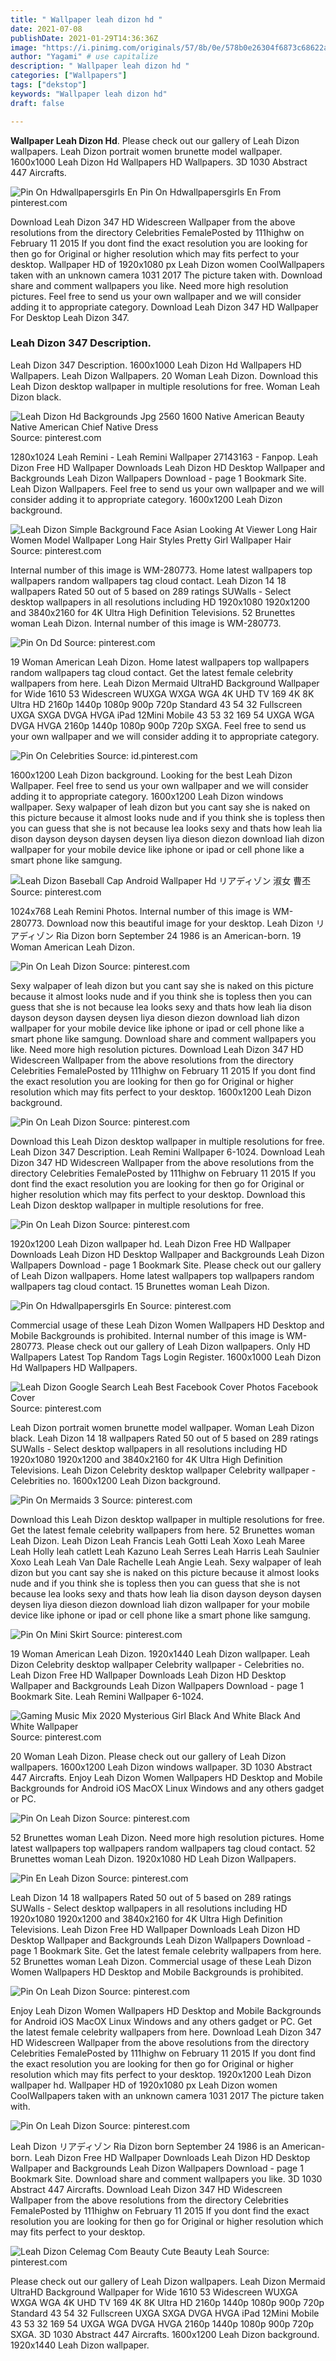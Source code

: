 ```yaml
---
title: " Wallpaper leah dizon hd "
date: 2021-07-08
publishDate: 2021-01-29T14:36:36Z
image: "https://i.pinimg.com/originals/57/8b/0e/578b0e26304f6873c68622ae96c23027.jpg"
author: "Yagami" # use capitalize
description: " Wallpaper leah dizon hd "
categories: ["Wallpapers"]
tags: ["dekstop"]
keywords: "Wallpaper leah dizon hd"
draft: false

---
```



**Wallpaper Leah Dizon Hd**. Please check out our gallery of Leah Dizon wallpapers. Leah Dizon portrait women brunette model wallpaper. 1600x1000 Leah Dizon Hd Wallpapers HD Wallpapers. 3D 1030 Abstract 447 Aircrafts.

![Pin On Hdwallpapersgirls En](https://i.pinimg.com/originals/86/20/02/862002072bbbd830162414c82b0a1092.jpg "Pin On Hdwallpapersgirls En")
Pin On Hdwallpapersgirls En From pinterest.com


Download Leah Dizon 347 HD Widescreen Wallpaper from the above resolutions from the directory Celebrities FemalePosted by 111highw on February 11 2015 If you dont find the exact resolution you are looking for then go for Original or higher resolution which may fits perfect to your desktop. Wallpaper HD of 1920x1080 px Leah Dizon women CoolWallpapers taken with an unknown camera 1031 2017 The picture taken with. Download share and comment wallpapers you like. Need more high resolution pictures. Feel free to send us your own wallpaper and we will consider adding it to appropriate category. Download Leah Dizon 347 HD Wallpaper For Desktop Leah Dizon 347.

### Leah Dizon 347 Description.

Leah Dizon 347 Description. 1600x1000 Leah Dizon Hd Wallpapers HD Wallpapers. Leah Dizon Wallpapers. 20 Woman Leah Dizon. Download this Leah Dizon desktop wallpaper in multiple resolutions for free. Woman Leah Dizon black.


![Leah Dizon Hd Backgrounds Jpg 2560 1600 Native American Beauty Native American Chief Native Dress](https://i.pinimg.com/originals/5a/14/dc/5a14dca62ea22c6828a8d0c6f3f81c42.jpg "Leah Dizon Hd Backgrounds Jpg 2560 1600 Native American Beauty Native American Chief Native Dress")
Source: pinterest.com

1280x1024 Leah Remini - Leah Remini Wallpaper 27143163 - Fanpop. Leah Dizon Free HD Wallpaper Downloads Leah Dizon HD Desktop Wallpaper and Backgrounds Leah Dizon Wallpapers Download - page 1 Bookmark Site. Leah Dizon Wallpapers. Feel free to send us your own wallpaper and we will consider adding it to appropriate category. 1600x1200 Leah Dizon background.

![Leah Dizon Simple Background Face Asian Looking At Viewer Long Hair Women Model Wallpaper Long Hair Styles Pretty Girl Wallpaper Hair](https://i.pinimg.com/originals/d3/a6/06/d3a606af827f72bf9c4d404d5b5ff616.jpg "Leah Dizon Simple Background Face Asian Looking At Viewer Long Hair Women Model Wallpaper Long Hair Styles Pretty Girl Wallpaper Hair")
Source: pinterest.com

Internal number of this image is WM-280773. Home latest wallpapers top wallpapers random wallpapers tag cloud contact. Leah Dizon 14 18 wallpapers Rated 50 out of 5 based on 289 ratings SUWalls - Select desktop wallpapers in all resolutions including HD 1920x1080 1920x1200 and 3840x2160 for 4K Ultra High Definition Televisions. 52 Brunettes woman Leah Dizon. Internal number of this image is WM-280773.

![Pin On Dd](https://i.pinimg.com/474x/df/f7/50/dff750bff5cbebfc71a3581ba65525dd.jpg "Pin On Dd")
Source: pinterest.com

19 Woman American Leah Dizon. Home latest wallpapers top wallpapers random wallpapers tag cloud contact. Get the latest female celebrity wallpapers from here. Leah Dizon Mermaid UltraHD Background Wallpaper for Wide 1610 53 Widescreen WUXGA WXGA WGA 4K UHD TV 169 4K 8K Ultra HD 2160p 1440p 1080p 900p 720p Standard 43 54 32 Fullscreen UXGA SXGA DVGA HVGA iPad 12Mini Mobile 43 53 32 169 54 UXGA WGA DVGA HVGA 2160p 1440p 1080p 900p 720p SXGA. Feel free to send us your own wallpaper and we will consider adding it to appropriate category.

![Pin On Celebrities](https://i.pinimg.com/originals/a7/c7/29/a7c729a760efac6e35c1c067857a521b.jpg "Pin On Celebrities")
Source: id.pinterest.com

1600x1200 Leah Dizon background. Looking for the best Leah Dizon Wallpaper. Feel free to send us your own wallpaper and we will consider adding it to appropriate category. 1600x1200 Leah Dizon windows wallpaper. Sexy walpaper of leah dizon but you cant say she is naked on this picture because it almost looks nude and if you think she is topless then you can guess that she is not because lea looks sexy and thats how leah lia dison dayson deyson daysen deysen liya dieson diezon download liah dizon wallpaper for your mobile device like iphone or ipad or cell phone like a smart phone like samgung.

![Leah Dizon Baseball Cap Android Wallpaper Hd リアディゾン 淑女 曹丕](https://i.pinimg.com/originals/c0/af/b1/c0afb181cb43880a724cebb6457aa8ae.jpg "Leah Dizon Baseball Cap Android Wallpaper Hd リアディゾン 淑女 曹丕")
Source: pinterest.com

1024x768 Leah Remini Photos. Internal number of this image is WM-280773. Download now this beautiful image for your desktop. Leah Dizon リアディゾン Ria Dizon born September 24 1986 is an American-born. 19 Woman American Leah Dizon.

![Pin On Leah Dizon](https://i.pinimg.com/originals/94/24/48/942448c0390ed83c7c0ed90e47f86b99.jpg "Pin On Leah Dizon")
Source: pinterest.com

Sexy walpaper of leah dizon but you cant say she is naked on this picture because it almost looks nude and if you think she is topless then you can guess that she is not because lea looks sexy and thats how leah lia dison dayson deyson daysen deysen liya dieson diezon download liah dizon wallpaper for your mobile device like iphone or ipad or cell phone like a smart phone like samgung. Download share and comment wallpapers you like. Need more high resolution pictures. Download Leah Dizon 347 HD Widescreen Wallpaper from the above resolutions from the directory Celebrities FemalePosted by 111highw on February 11 2015 If you dont find the exact resolution you are looking for then go for Original or higher resolution which may fits perfect to your desktop. 1600x1200 Leah Dizon background.

![Pin On Leah Dizon](https://i.pinimg.com/736x/9c/e2/77/9ce277c00c7b7b847204093b79642b10.jpg "Pin On Leah Dizon")
Source: pinterest.com

Download this Leah Dizon desktop wallpaper in multiple resolutions for free. Leah Dizon 347 Description. Leah Remini Wallpaper 6-1024. Download Leah Dizon 347 HD Widescreen Wallpaper from the above resolutions from the directory Celebrities FemalePosted by 111highw on February 11 2015 If you dont find the exact resolution you are looking for then go for Original or higher resolution which may fits perfect to your desktop. Download this Leah Dizon desktop wallpaper in multiple resolutions for free.

![Pin On Leah Dizon](https://i.pinimg.com/originals/81/03/5f/81035f133246e6dfb1835eb22596b780.jpg "Pin On Leah Dizon")
Source: pinterest.com

1920x1200 Leah Dizon wallpaper hd. Leah Dizon Free HD Wallpaper Downloads Leah Dizon HD Desktop Wallpaper and Backgrounds Leah Dizon Wallpapers Download - page 1 Bookmark Site. Please check out our gallery of Leah Dizon wallpapers. Home latest wallpapers top wallpapers random wallpapers tag cloud contact. 15 Brunettes woman Leah Dizon.

![Pin On Hdwallpapersgirls En](https://i.pinimg.com/originals/86/20/02/862002072bbbd830162414c82b0a1092.jpg "Pin On Hdwallpapersgirls En")
Source: pinterest.com

Commercial usage of these Leah Dizon Women Wallpapers HD Desktop and Mobile Backgrounds is prohibited. Internal number of this image is WM-280773. Please check out our gallery of Leah Dizon wallpapers. Only HD Wallpapers Latest Top Random Tags Login Register. 1600x1000 Leah Dizon Hd Wallpapers HD Wallpapers.

![Leah Dizon Google Search Leah Best Facebook Cover Photos Facebook Cover](https://i.pinimg.com/originals/4b/b9/9d/4bb99d4d9e35fa6045ec827e1076a6b8.jpg "Leah Dizon Google Search Leah Best Facebook Cover Photos Facebook Cover")
Source: pinterest.com

Leah Dizon portrait women brunette model wallpaper. Woman Leah Dizon black. Leah Dizon 14 18 wallpapers Rated 50 out of 5 based on 289 ratings SUWalls - Select desktop wallpapers in all resolutions including HD 1920x1080 1920x1200 and 3840x2160 for 4K Ultra High Definition Televisions. Leah Dizon Celebrity desktop wallpaper Celebrity wallpaper - Celebrities no. 1600x1200 Leah Dizon background.

![Pin On Mermaids 3](https://i.pinimg.com/originals/7b/4b/bd/7b4bbdca480e04f715cb8abe8f19906d.jpg "Pin On Mermaids 3")
Source: pinterest.com

Download this Leah Dizon desktop wallpaper in multiple resolutions for free. Get the latest female celebrity wallpapers from here. 52 Brunettes woman Leah Dizon. Leah Dizon Leah Francis Leah Gotti Leah Xoxo Leah Maree Leah Holly leah catlett Leah Kazuno Leah Serres Leah Harris Leah Saulnier Xoxo Leah Leah Van Dale Rachelle Leah Angie Leah. Sexy walpaper of leah dizon but you cant say she is naked on this picture because it almost looks nude and if you think she is topless then you can guess that she is not because lea looks sexy and thats how leah lia dison dayson deyson daysen deysen liya dieson diezon download liah dizon wallpaper for your mobile device like iphone or ipad or cell phone like a smart phone like samgung.

![Pin On Mini Skirt](https://i.pinimg.com/originals/42/bc/98/42bc982670d82fd4ce566270e83da5e9.jpg "Pin On Mini Skirt")
Source: pinterest.com

19 Woman American Leah Dizon. 1920x1440 Leah Dizon wallpaper. Leah Dizon Celebrity desktop wallpaper Celebrity wallpaper - Celebrities no. Leah Dizon Free HD Wallpaper Downloads Leah Dizon HD Desktop Wallpaper and Backgrounds Leah Dizon Wallpapers Download - page 1 Bookmark Site. Leah Remini Wallpaper 6-1024.

![Gaming Music Mix 2020 Mysterious Girl Black And White Black And White Wallpaper](https://i.pinimg.com/originals/e6/b0/73/e6b0730f19f60fc0aa447642f64394a3.jpg "Gaming Music Mix 2020 Mysterious Girl Black And White Black And White Wallpaper")
Source: pinterest.com

20 Woman Leah Dizon. Please check out our gallery of Leah Dizon wallpapers. 1600x1200 Leah Dizon windows wallpaper. 3D 1030 Abstract 447 Aircrafts. Enjoy Leah Dizon Women Wallpapers HD Desktop and Mobile Backgrounds for Android iOS MacOX Linux Windows and any others gadget or PC.

![Pin On Leah Dizon](https://i.pinimg.com/originals/2b/8d/91/2b8d918bb502c576d828b4e8c46c82d4.jpg "Pin On Leah Dizon")
Source: pinterest.com

52 Brunettes woman Leah Dizon. Need more high resolution pictures. Home latest wallpapers top wallpapers random wallpapers tag cloud contact. 52 Brunettes woman Leah Dizon. 1920x1080 HD Leah Dizon Wallpapers.

![Pin En Leah Dizon](https://i.pinimg.com/474x/c7/f4/cb/c7f4cb5703c31aabe62446004e0aabd1.jpg "Pin En Leah Dizon")
Source: pinterest.com

Leah Dizon 14 18 wallpapers Rated 50 out of 5 based on 289 ratings SUWalls - Select desktop wallpapers in all resolutions including HD 1920x1080 1920x1200 and 3840x2160 for 4K Ultra High Definition Televisions. Leah Dizon Free HD Wallpaper Downloads Leah Dizon HD Desktop Wallpaper and Backgrounds Leah Dizon Wallpapers Download - page 1 Bookmark Site. Get the latest female celebrity wallpapers from here. 52 Brunettes woman Leah Dizon. Commercial usage of these Leah Dizon Women Wallpapers HD Desktop and Mobile Backgrounds is prohibited.

![Pin On Leah Dizon](https://i.pinimg.com/originals/47/bf/47/47bf477564d1fcf819cf3c1c47367003.jpg "Pin On Leah Dizon")
Source: pinterest.com

Enjoy Leah Dizon Women Wallpapers HD Desktop and Mobile Backgrounds for Android iOS MacOX Linux Windows and any others gadget or PC. Get the latest female celebrity wallpapers from here. Download Leah Dizon 347 HD Widescreen Wallpaper from the above resolutions from the directory Celebrities FemalePosted by 111highw on February 11 2015 If you dont find the exact resolution you are looking for then go for Original or higher resolution which may fits perfect to your desktop. 1920x1200 Leah Dizon wallpaper hd. Wallpaper HD of 1920x1080 px Leah Dizon women CoolWallpapers taken with an unknown camera 1031 2017 The picture taken with.

![Pin On Leah Dizon](https://i.pinimg.com/originals/36/7e/ce/367ece03e864390014a65246962c0b35.jpg "Pin On Leah Dizon")
Source: pinterest.com

Leah Dizon リアディゾン Ria Dizon born September 24 1986 is an American-born. Leah Dizon Free HD Wallpaper Downloads Leah Dizon HD Desktop Wallpaper and Backgrounds Leah Dizon Wallpapers Download - page 1 Bookmark Site. Download share and comment wallpapers you like. 3D 1030 Abstract 447 Aircrafts. Download Leah Dizon 347 HD Widescreen Wallpaper from the above resolutions from the directory Celebrities FemalePosted by 111highw on February 11 2015 If you dont find the exact resolution you are looking for then go for Original or higher resolution which may fits perfect to your desktop.

![Leah Dizon Celemag Com Beauty Cute Beauty Leah](https://i.pinimg.com/originals/57/8b/0e/578b0e26304f6873c68622ae96c23027.jpg "Leah Dizon Celemag Com Beauty Cute Beauty Leah")
Source: pinterest.com

Please check out our gallery of Leah Dizon wallpapers. Leah Dizon Mermaid UltraHD Background Wallpaper for Wide 1610 53 Widescreen WUXGA WXGA WGA 4K UHD TV 169 4K 8K Ultra HD 2160p 1440p 1080p 900p 720p Standard 43 54 32 Fullscreen UXGA SXGA DVGA HVGA iPad 12Mini Mobile 43 53 32 169 54 UXGA WGA DVGA HVGA 2160p 1440p 1080p 900p 720p SXGA. 3D 1030 Abstract 447 Aircrafts. 1600x1200 Leah Dizon background. 1920x1440 Leah Dizon wallpaper.

